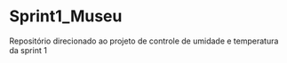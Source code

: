 # Sprint1_Museu
Repositório direcionado ao projeto de controle de umidade e temperatura da sprint 1 

